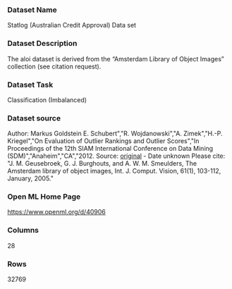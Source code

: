 ### Dataset Name

Statlog (Australian Credit Approval) Data set


### Dataset Description

The aloi dataset is derived from the “Amsterdam Library of Object Images” collection (see citation request).

### Dataset Task

Classification (Imbalanced)

### Dataset source

Author: Markus Goldstein
E. Schubert","R. Wojdanowski","A. Zimek","H.-P. Kriegel","On Evaluation of Outlier Rankings and Outlier Scores","In Proceedings of the 12th SIAM International Conference on Data Mining (SDM)","Anaheim","CA","2012.
Source: [original](https://dataverse.harvard.edu/dataset.xhtml?persistentId=doi:10.7910/DVN/OPQMVF) - Date unknown
Please cite: "J. M. Geusebroek, G. J. Burghouts, and A. W. M. Smeulders, The Amsterdam
library of object images, Int. J. Comput. Vision, 61(1), 103-112, January,
2005."
### Open ML Home Page

https://www.openml.org/d/40906


### Columns
28

### Rows

32769





